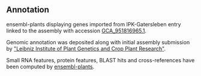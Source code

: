 **Annotation**
----------

ensembl-plants displaying genes imported from IPK-Gatersleben entry linked to the assembly with accession [GCA\_951816965.1](http://www.ebi.ac.uk/ena/data/view/GCA_951816965.1).

Genomic annotation was deposited along with initial assembly submission by ["Leibniz Institute of Plant Genetics and Crop Plant Research"](https://www.ipk-gatersleben.de/en/).

Small RNA features, protein features, BLAST hits and cross-references have been
computed by [ensembl-plants](https://plants.ensembl.org/info/genome/annotation/index.html).
